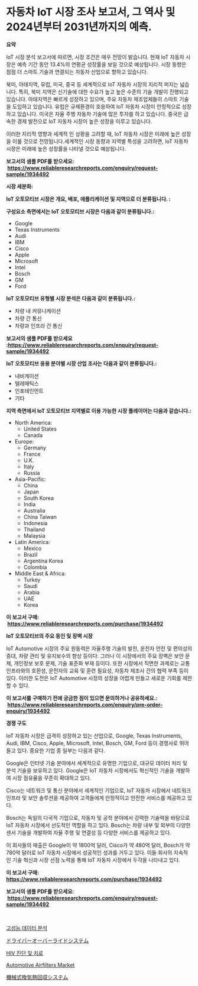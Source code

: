<p><h1>자동차 IoT 시장 조사 보고서, 그 역사 및 2024년부터 2031년까지의 예측.</h1></p><p><strong>요약</strong></p>
<p><p>IoT 시장 분석 보고서에 따르면, 시장 조건은 매우 전망이 밝습니다. 현재 IoT 자동차 시장은 예측 기간 동안 13.4%의 연평균 성장률을 보일 것으로 예상됩니다. 시장 동향은 점점 더 스마트 기술과 연결되는 자동차 산업으로 향하고 있습니다.</p><p>북미, 아태지역, 유럽, 미국, 중국 등 세계적으로 IoT 자동차 시장의 지리적 퍼지는 넓습니다. 특히, 북미 지역은 신기술에 대한 수요가 높고 높은 수준의 기술 개발이 진행되고 있습니다. 아태지역은 빠르게 성장하고 있으며, 주요 자동차 제조업체들이 스마트 기술을 도입하고 있습니다. 유럽은 규제환경이 호응하여 IoT 자동차 시장이 안정적으로 성장하고 있습니다. 미국은 자율 주행 자동차 기술에 많은 투자를 하고 있습니다. 중국은 급속한 경제 발전으로 IoT 자동차 시장이 높은 성장을 이루고 있습니다.</p><p>이러한 지리적 영향과 세계적 인 상황을 고려할 때, IoT 자동차 시장은 미래에 높은 성장을 이룰 것으로 전망됩니다.세계적인 시장 동향과 지역별 특성을 고려하면, IoT 자동차 시장은 미래에 높은 성장률을 나타낼 것으로 예상됩니다.</p></p>
<p><strong>보고서의 샘플 PDF를 받으세요: &nbsp;<a href="https://www.reliableresearchreports.com/enquiry/request-sample/1934492">https://www.reliableresearchreports.com/enquiry/request-sample/1934492</a></strong></p>
<p><strong>시장 세분화:</strong></p>
<p><strong> IoT 오토모티브 시장은 개요, 배포, 애플리케이션 및 지역으로 더 분류됩니다. :</strong></p>
<p><strong>구성요소 측면에서는 IoT 오토모티브 시장은 다음과 같이 분류됩니다.:</strong></p>
<p><ul><li>Google</li><li>Texas Instruments</li><li>Audi</li><li>IBM</li><li>Cisco</li><li>Apple</li><li>Microsoft</li><li>Intel</li><li>Bosch</li><li>GM</li><li>Ford</li></ul></p>
<p><strong> IoT 오토모티브 유형별 시장 분석은 다음과 같이 분류됩니다.:</strong></p>
<p><ul><li>차량 내 커뮤니케이션</li><li>차량 간 통신</li><li>차량과 인프라 간 통신</li></ul></p>
<p><strong>보고서의 샘플 PDF를 받으세요 :<a href="https://www.reliableresearchreports.com/enquiry/request-sample/1934492">https://www.reliableresearchreports.com/enquiry/request-sample/1934492</a></strong></p>
<p><strong> IoT 오토모티브 응용 분야별 시장 산업 조사는 다음과 같이 분류됩니다.:</strong></p>
<p><ul><li>내비게이션</li><li>텔레매틱스</li><li>인포테인먼트</li><li>기타</li></ul></p>
<p><strong>지역 측면에서 IoT 오토모티브 지역별로 이용 가능한 시장 플레이어는 다음과 같습니다.:</strong></p>
<p><ul>
    <li>
        North America:
        <ul>
            <li>United States</li>
            <li>Canada</li>
        </ul>
    </li>
    <li>
        Europe:
        <ul>
            <li>Germany</li>
            <li>France</li>
            <li>U.K.</li>
            <li>Italy</li>
            <li>Russia</li>
        </ul>
    </li>
    <li>
        Asia-Pacific:
        <ul>
            <li>China</li>
            <li>Japan</li>
            <li>South Korea</li>
            <li>India</li>
            <li>Australia</li>
            <li>China Taiwan</li>
            <li>Indonesia</li>
            <li>Thailand</li>
            <li>Malaysia</li>
        </ul>
    </li>
    <li>
        Latin America:
        <ul>
            <li>Mexico</li>
            <li>Brazil</li>
            <li>Argentina Korea</li>
            <li>Colombia</li>
        </ul>
    </li>
    <li>
        Middle East & Africa:
        <ul>
            <li>Turkey</li>
            <li>Saudi</li>
            <li>Arabia</li>
            <li>UAE</li>
            <li>Korea</li>
        </ul>
    </li>
    </ul></p>
<p><strong>이 보고서 구매: &nbsp;<a href="https://www.reliableresearchreports.com/purchase/1934492">https://www.reliableresearchreports.com/purchase/1934492</a></strong></p>
<p><strong>IoT 오토모티브의 주요 동인 및 장벽 시장</strong></p>
<p><p>IoT Automotive 시장의 주요 원동력은 자율주행 기술의 발전, 운전자 안전 및 편의성의 증대, 차량 관리 및 유지보수의 향상 등이다. 그러나 이 시장에서의 주요 장벽은 보안 문제, 개인정보 보호 문제, 기술 표준화 부재 등이다. 또한 시장에서 직면한 과제로는 교통 인프라와의 호환성, 운전자의 교육 및 훈련 필요성, 자동차 제조사 간의 협력 부족 등이 있다. 이러한 도전은 IoT Automotive 시장의 성장을 어렵게 만들고 새로운 기회를 제한할 수 있다.</p></p>
<p><strong>이 보고서를 구매하기 전에 궁금한 점이 있으면 문의하거나 공유하세요.: &nbsp;<a href="https://www.reliableresearchreports.com/enquiry/pre-order-enquiry/1934492">https://www.reliableresearchreports.com/enquiry/pre-order-enquiry/1934492</a></strong></p>
<p><strong>경쟁 구도</strong></p>
<p><p>IoT 자동차 시장은 급격히 성장하고 있는 산업으로, Google, Texas Instruments, Audi, IBM, Cisco, Apple, Microsoft, Intel, Bosch, GM, Ford 등이 경쟁사로 뛰어들고 있다. 중요한 기업 중 일부는 다음과 같다.</p><p>Google은 인터넷 기술 분야에서 세계적으로 유명한 기업으로, 대규모 데이터 처리 및 분석 기술을 보유하고 있다. Google은 IoT 자동차 시장에서도 혁신적인 기술을 개발하여 시장 점유율을 꾸준히 확대하고 있다. </p><p>Cisco는 네트워크 및 통신 분야에서 세계적인 기업으로, IoT 자동차 시장에서 네트워크 인프라 및 보안 솔루션을 제공하여 고객들에게 안정적이고 안전한 서비스를 제공하고 있다.</p><p>Bosch는 독일의 다국적 기업으로, 자동차 및 공학 분야에서 강력한 기술력을 바탕으로 IoT 자동차 시장에서 선도적인 역할을 하고 있다. Bosch는 차량 내부 및 외부의 다양한 센서 기술을 개발하여 자율 주행 및 연결성 등 다양한 서비스를 제공하고 있다.</p><p>이 회사들의 매출은 Google이 약 1800억 달러, Cisco가 약 480억 달러, Bosch가 약 780억 달러로 IoT 자동차 시장에서 성공적인 성과를 거두고 있다. 이들 회사의 지속적인 기술 혁신과 시장 선점 노력을 통해 IoT 자동차 시장에서 두각을 나타내고 있다.</p></p>
<p><strong>이 보고서 구매: &nbsp; <a href="https://www.reliableresearchreports.com/purchase/1934492">https://www.reliableresearchreports.com/purchase/1934492</a></strong></p>
<p><strong>보고서의 샘플 PDF를 받으세요: &nbsp;<a href="https://www.reliableresearchreports.com/enquiry/request-sample/1934492">https://www.reliableresearchreports.com/enquiry/request-sample/1934492</a></strong><strong></strong></p>
<p>&nbsp;</p>
<p><p><a href="https://github.com/trmesnao7959541/Market-Research-Report-List-1/blob/main/35585258843.md">고성능 데이터 분석</a></p><p><a href="https://medium.com/@nicholas.ellison0076890/%E3%83%89%E3%83%A9%E3%82%A4%E3%83%90%E3%83%BC%E3%82%AA%E3%83%BC%E3%83%90%E3%83%BC%E3%83%A9%E3%82%A4%E3%83%89%E3%82%B7%E3%82%B9%E3%83%86%E3%83%A0%E5%B8%82%E5%A0%B4%E8%AA%BF%E6%9F%BB%E3%83%AC%E3%83%9D%E3%83%BC%E3%83%88-%E3%81%9D%E3%81%AE%E6%AD%B4%E5%8F%B2%E3%81%8A%E3%82%88%E3%81%B32031%E5%B9%B4%E3%81%BE%E3%81%A7%E3%81%AE%E4%BA%88%E6%B8%AC-9c3836348188">ドライバーオーバーライドシステム</a></p><p><a href="https://github.com/vsn7qpua81q/Market-Research-Report-List-1/blob/main/15686868844.md">HIV 진단 및 치료</a></p><p><a href="https://issuu.com/reportprime-2/docs/automotive-airfilters-market-size-2030.pptx">Automotive Airfilters Market</a></p><p><a href="https://medium.com/@logaolloway76845/%E6%A9%9F%E6%A2%B0%E6%8F%9B%E6%B0%97%E7%86%B1%E5%9B%9E%E5%8F%8E%E3%82%B7%E3%82%B9%E3%83%86%E3%83%A0%E5%B8%82%E5%A0%B4%E3%81%AE%E5%88%86%E6%9E%90-2024%E5%B9%B4%E3%81%8B%E3%82%892031%E5%B9%B4%E3%81%BE%E3%81%A7%E3%81%AE%E4%B8%96%E7%95%8C%E7%94%A3%E6%A5%AD%E3%81%AE%E5%B1%95%E6%9C%9B%E3%81%A8%E4%BA%88%E6%B8%AC-7cc03c569c0f">機械式換気熱回収システム</a></p></p>
